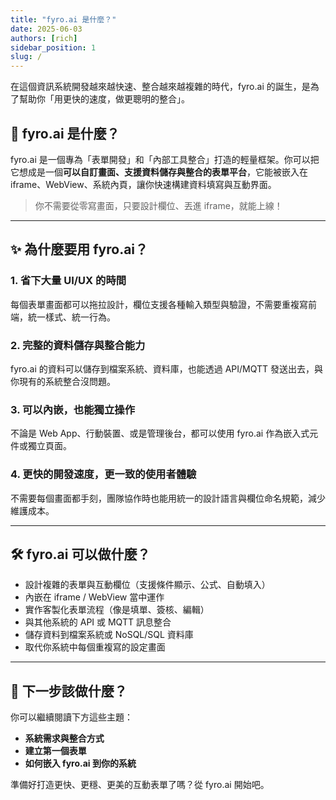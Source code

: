 ```yaml
---
title: "fyro.ai 是什麼？"
date: 2025-06-03
authors: [rich]
sidebar_position: 1
slug: /
---
```


在這個資訊系統開發越來越快速、整合越來越複雜的時代，fyro.ai 的誕生，是為了幫助你「用更快的速度，做更聰明的整合」。

## 🚀 fyro.ai 是什麼？

fyro.ai 是一個專為「表單開發」和「內部工具整合」打造的輕量框架。你可以把它想成是一個**可以自訂畫面、支援資料儲存與整合的表單平台**，它能被嵌入在 iframe、WebView、系統內頁，讓你快速構建資料填寫與互動界面。

> 你不需要從零寫畫面，只要設計欄位、丟進 iframe，就能上線！

---

## ✨ 為什麼要用 fyro.ai？

### 1. 省下大量 UI/UX 的時間
每個表單畫面都可以拖拉設計，欄位支援各種輸入類型與驗證，不需要重複寫前端，統一樣式、統一行為。

### 2. 完整的資料儲存與整合能力
fyro.ai 的資料可以儲存到檔案系統、資料庫，也能透過 API/MQTT 發送出去，與你現有的系統整合沒問題。

### 3. 可以內嵌，也能獨立操作
不論是 Web App、行動裝置、或是管理後台，都可以使用 fyro.ai 作為嵌入式元件或獨立頁面。

### 4. 更快的開發速度，更一致的使用者體驗
不需要每個畫面都手刻，團隊協作時也能用統一的設計語言與欄位命名規範，減少維護成本。

---

## 🛠 fyro.ai 可以做什麼？

- 設計複雜的表單與互動欄位（支援條件顯示、公式、自動填入）
- 內嵌在 iframe / WebView 當中運作
- 實作客製化表單流程（像是填單、簽核、編輯）
- 與其他系統的 API 或 MQTT 訊息整合
- 儲存資料到檔案系統或 NoSQL/SQL 資料庫
- 取代你系統中每個重複寫的設定畫面

---

## 👣 下一步該做什麼？

你可以繼續閱讀下方這些主題：

- **系統需求與整合方式**
- **建立第一個表單**
- **如何嵌入 fyro.ai 到你的系統**

準備好打造更快、更穩、更美的互動表單了嗎？從 fyro.ai 開始吧。
